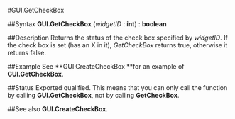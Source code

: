 
#GUI.GetCheckBox

##Syntax
**GUI.GetCheckBox** (*widgetID* : **int**) : **boolean**

##Description
Returns the status of the check box specified by *widgetID*. If the check box is set (has an X in it), *GetCheckBox* returns true, otherwise it returns false.

##Example
See **GUI.CreateCheckBox **for an example of **GUI.GetCheckBox**.

##Status
Exported qualified.
This means that you can only call the function by calling **GUI.GetCheckBox**, not by calling **GetCheckBox**.

##See also
**GUI.CreateCheckBox**.
